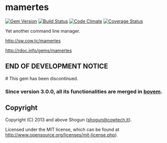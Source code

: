 # mamertes

[![Gem Version](https://badge.fury.io/rb/mamertes.png)](http://badge.fury.io/rb/mamertes)
[![Build Status](https://secure.travis-ci.org/ShogunPanda/mamertes.png?branch=master)](http://travis-ci.org/ShogunPanda/mamertes)
[![Code Climate](https://codeclimate.com/github/ShogunPanda/mamertes.png)](https://codeclimate.com/github/ShogunPanda/mamertes)
[![Coverage Status](https://coveralls.io/repos/ShogunPanda/mamertes/badge.png)](https://coveralls.io/r/ShogunPanda/mamertes)

Yet another command line manager.

http://sw.cow.tc/mamertes

http://rdoc.info/gems/mamertes

## END OF DEVELOPMENT NOTICE

# This gem has been discontinued. 

### Since version 3.0.0, all its functionalities are merged in [bovem](http://sw.cow.tc/bovem).

## Copyright

Copyright (C) 2013 and above Shogun (shogun@cowtech.it).

Licensed under the MIT license, which can be found at http://www.opensource.org/licenses/mit-license.php).
